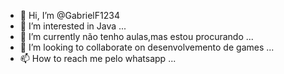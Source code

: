 - 👋 Hi, I’m @GabrielF1234
- 👀 I’m interested in Java ...
- 🌱 I’m currently não tenho aulas,mas estou procurando ...
- 💞️ I’m looking to collaborate on desenvolvemento de games ...
- 📫 How to reach me pelo whatsapp ...

<!---
GabrielF1234/GabrielF1234 is a ✨ special ✨ repository because its `README.md` (this file) appears on your GitHub profile.
You can click the Preview link to take a look at your changes.
--->
